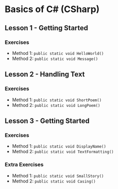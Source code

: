 ﻿# Basics of C# (CSharp)

## Lesson 1 - Getting Started

### Exercises 

- Method 1: `public static void HelloWorld()` 
- Method 2: `public static void Message()`

## Lesson 2 - Handling Text

### Exercises 

- Method 1: `public static void ShortPoem()` 
- Method 2: `public static void LongPoem()`

## Lesson 3 - Getting Started

### Exercises 

- Method 1: `public static void DisplayName()` 
- Method 2: `public static void TextFormatting()`

### Extra Exercises 
- Method 1: `public static void SmallStory()` 
- Method 2: `public static void Casing()`

